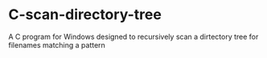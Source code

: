 # C-scan-directory-tree
A C program for Windows designed to recursively scan a dirtectory tree for filenames matching a pattern
